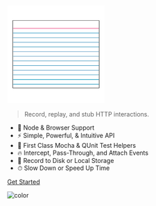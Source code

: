 <div class="netflix-logo">
  <div class="logo"></div>
</div>

![logo](assets/images/logo.png)

> Record, replay, and stub HTTP interactions.

- 🚀 Node & Browser Support
- ⚡️️ Simple, Powerful, & Intuitive API
- 💎 First Class Mocha & QUnit Test Helpers
- 🔥 Intercept, Pass-Through, and Attach Events
- 📼 Record to Disk or Local Storage
- ⏱ Slow Down or Speed Up Time

<div class="buttons">
  <a href="#/README"><span>Get Started</span></a>
</div>

![color](#ffffff)
